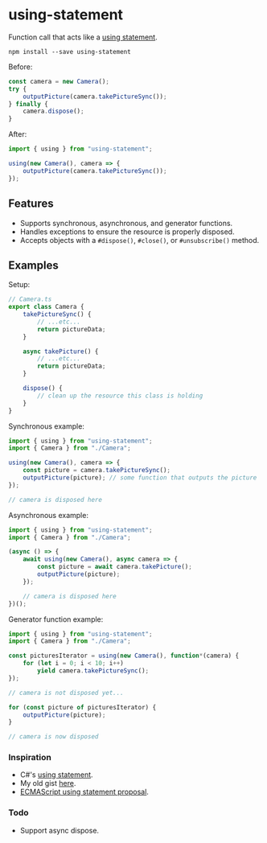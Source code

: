 # using-statement

Function call that acts like a [using statement](https://docs.microsoft.com/en-us/dotnet/csharp/language-reference/keywords/using-statement).

```
npm install --save using-statement
```

Before:

```ts
const camera = new Camera();
try {
    outputPicture(camera.takePictureSync());
} finally {
    camera.dispose();
}
```

After:

```ts
import { using } from "using-statement";

using(new Camera(), camera => {
    outputPicture(camera.takePictureSync());
});
```

## Features

* Supports synchronous, asynchronous, and generator functions.
* Handles exceptions to ensure the resource is properly disposed.
* Accepts objects with a `#dispose()`, `#close()`, or `#unsubscribe()` method.

## Examples

Setup:

```ts
// Camera.ts
export class Camera {
    takePictureSync() {
        // ...etc...
        return pictureData;
    }

    async takePicture() {
        // ...etc...
        return pictureData;
    }

    dispose() {
        // clean up the resource this class is holding
    }
}
```

Synchronous example:

```ts
import { using } from "using-statement";
import { Camera } from "./Camera";

using(new Camera(), camera => {
    const picture = camera.takePictureSync();
    outputPicture(picture); // some function that outputs the picture
});

// camera is disposed here
```

Asynchronous example:

```ts
import { using } from "using-statement";
import { Camera } from "./Camera";

(async () => {
    await using(new Camera(), async camera => {
        const picture = await camera.takePicture();
        outputPicture(picture);
    });

    // camera is disposed here
})();
```

Generator function example:

```ts
import { using } from "using-statement";
import { Camera } from "./Camera";

const picturesIterator = using(new Camera(), function*(camera) {
    for (let i = 0; i < 10; i++)
        yield camera.takePictureSync();
});

// camera is not disposed yet...

for (const picture of picturesIterator) {
    outputPicture(picture);
}

// camera is now disposed
```

### Inspiration

* C#'s [using statement](https://docs.microsoft.com/en-us/dotnet/csharp/language-reference/keywords/using-statement).
* My old gist [here](https://gist.github.com/dsherret/cf5d6bec3d0f791cef00).
* [ECMAScript using statement proposal](https://github.com/tc39/proposal-using-statement).

### Todo

* Support async dispose.
